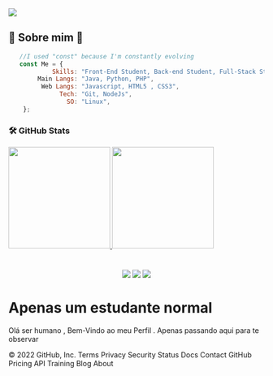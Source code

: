 <img src="https://i.ibb.co/D9pL81f/rob-shields-special-deliver-final-size-aniamtion-99.gif">

  ## 🎎 Sobre mim 🎐
  <p></p>
 
```js
   //I used "const" because I'm constantly evolving
   const Me = {
            Skills: "Front-End Student, Back-end Student, Full-Stack Student",
        Main Langs: "Java, Python, PHP",
         Web Langs: "Javascript, HTML5 , CSS3",
              Tech: "Git, NodeJs",
                SO: "Linux",
    };
```

 ### 🛠️ GitHub Stats

<div>
  <a href="https://github.com/Dev0Lucas">
  <img height="200em" src="https://activity-graph.herokuapp.com/graph?username=Dev0Lucas&theme=github&bg_color=20232a&hide_border=true"/>
  <img height="200em" src="https://github-readme-stats.vercel.app/api/top-langs/?username=Dev0Lucas&hide_border=1&theme=react&hide=issues&langs_count=5&custom_title=Top%20Languages"/>
<div>
    
#
    
<div align='center'>
    <a href = "mailto: lucasdias428p@gmail.com "><img src="https://img.shields.io/badge/-Email-%238a90c7?style=for-the-badge&logo=protonmail&logoColor=white" target="_blank"></a>
  	<a href="https://www.youtube.com/channel/UC3W92TVBuDr6W88cGPSFRkg" target="_blank"><img src="https://img.shields.io/badge/-Youtube-%23EA4335?style=for-the-badge&logo=youtube&logoColor=white" target="_blank"></a>
  	<a href="https://www.linkedin.com/in/lucas-dias-843433227/" target="_blank"><img src="https://img.shields.io/badge/-LinkedIn-%230077B5?style=for-the-badge&logo=linkedin&logoColor=white" target="_blank"></a>
</div>
 
# Apenas um estudante normal
Olá ser humano , Bem-Vindo ao meu Perfil . Apenas passando aqui para te observar
  
  
 
© 2022 GitHub, Inc.
Terms
Privacy
Security
Status
Docs
Contact GitHub
Pricing
API
Training
Blog
About

  
  
